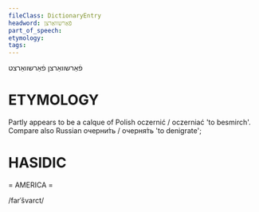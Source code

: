 ```yaml
---
fileClass: DictionaryEntry
headword: פֿאַרשוואַרצן
part_of_speech: 
etymology: 
tags: 
---
```

פֿאַרשוואַרצן
פֿאַרשוואַרצט

ETYMOLOGY
===========
Partly appears to be a calque of Polish oczernić / oczerniać 'to besmirch'. Compare also Russian очерни́ть / очерня́ть 'to denigrate';

HASIDIC
=======
= AMERICA = 

/farˈšvarct/